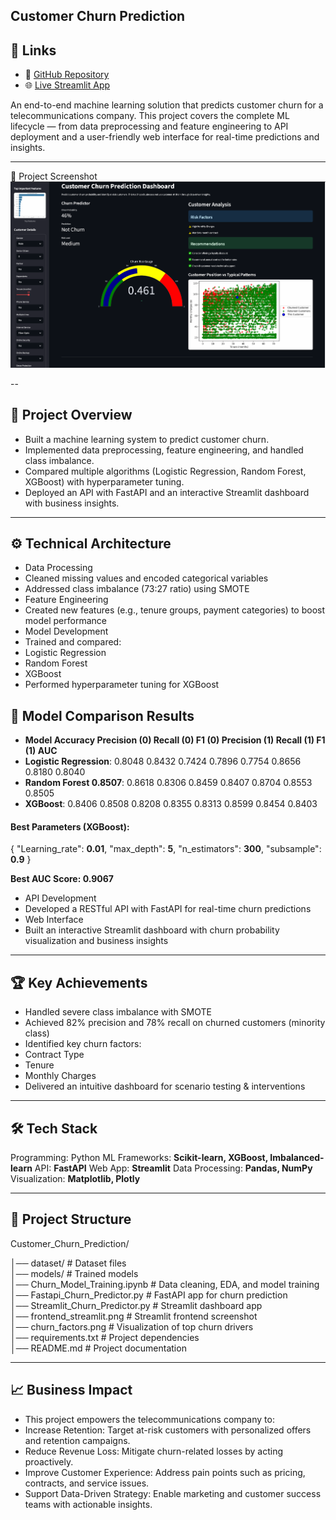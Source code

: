 Customer Churn Prediction
---

## 🔗 Links
- 📘 [GitHub Repository](https://github.com/FarazTheAnalyst/Data-Scientist-Portfolio/tree/main/TelcoCustomerChurnPredition)
- 🌐 [Live Streamlit App](https://data-scientist-portfolio-7swrze5vljzzswcecxemtz.streamlit.app/)

An end-to-end machine learning solution that predicts customer churn for a telecommunications company.
This project covers the complete ML lifecycle — from data preprocessing and feature engineering to API deployment and a user-friendly web interface for real-time predictions and insights.

---

📸 Project Screenshot
![Customer Churn Predictor](https://github.com/FarazTheAnalyst/Data-Scientist-Portfolio/blob/main/TelcoCustomerChurnPredition/fronend_streamlit.png)

--

## 📌 Project Overview

- Built a machine learning system to predict customer churn.
- Implemented data preprocessing, feature engineering, and handled class imbalance.
- Compared multiple algorithms (Logistic Regression, Random Forest, XGBoost) with hyperparameter tuning.
- Deployed an API with FastAPI and an interactive Streamlit dashboard with business insights.

---

## ⚙️ Technical Architecture

- Data Processing
- Cleaned missing values and encoded categorical variables
- Addressed class imbalance (73:27 ratio) using SMOTE
- Feature Engineering
- Created new features (e.g., tenure groups, payment categories) to boost model performance
- Model Development
- Trained and compared:
- Logistic Regression
- Random Forest
- XGBoost
- Performed hyperparameter tuning for XGBoost

## 🍨 Model Comparison Results

- **Model	Accuracy	Precision (0)	Recall (0)	F1 (0)	Precision (1)	Recall (1)	F1 (1)	AUC**
- **Logistic Regression**:	0.8048	0.8432	0.7424	0.7896	0.7754	0.8656	0.8180	0.8040
- **Random Forest	0.8507**:	0.8618	0.8306	0.8459	0.8407	0.8704	0.8553	0.8505
- **XGBoost**:	0.8406	0.8508	0.8208	0.8355	0.8313	0.8599	0.8454	0.8403

#### Best Parameters (XGBoost):

{
  "Learning_rate": **0.01**,
  "max_depth": **5**,
  "n_estimators": **300**,
  "subsample": **0.9**
}

**Best AUC Score: 0.9067**

- API Development
- Developed a RESTful API with FastAPI for real-time churn predictions
- Web Interface
- Built an interactive Streamlit dashboard with churn probability visualization and business insights

---

## 🏆 Key Achievements

- Handled severe class imbalance with SMOTE
- Achieved 82% precision and 78% recall on churned customers (minority class)
- Identified key churn factors:
- Contract Type
- Tenure
- Monthly Charges
- Delivered an intuitive dashboard for scenario testing & interventions


---

## 🛠️ Tech Stack

Programming: Python
ML Frameworks: **Scikit-learn, XGBoost, Imbalanced-learn**
API: **FastAPI**
Web App: **Streamlit**
Data Processing: **Pandas, NumPy**
Visualization: **Matplotlib, Plotly**

---

## 📂 Project Structure
Customer_Churn_Prediction/

│── dataset/                        # Dataset files  
│── models/                         # Trained models  
│── Churn_Model_Training.ipynb      # Data cleaning, EDA, and model training  
│── Fastapi_Churn_Predictor.py      # FastAPI app for churn prediction  
│── Streamlit_Churn_Predictor.py    # Streamlit dashboard app  
│── frontend_streamlit.png          # Streamlit frontend screenshot  
│── churn_factors.png               # Visualization of top churn drivers  
│── requirements.txt                # Project dependencies  
│── README.md                       # Project documentation    


---

## 📈 Business Impact

- This project empowers the telecommunications company to:
- Increase Retention: Target at-risk customers with personalized offers and retention campaigns.
- Reduce Revenue Loss: Mitigate churn-related losses by acting proactively.
- Improve Customer Experience: Address pain points such as pricing, contracts, and service issues.
- Support Data-Driven Strategy: Enable marketing and customer success teams with actionable insights.
